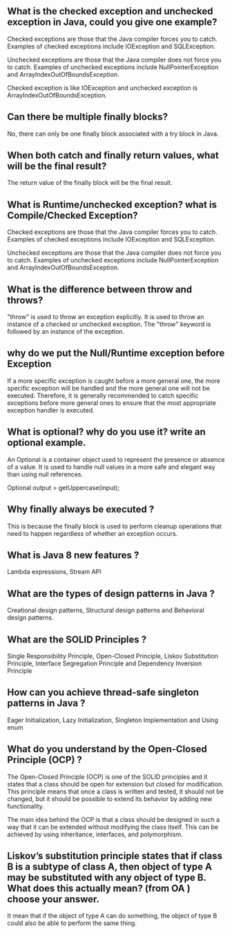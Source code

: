 ## What is the checked exception and unchecked exception in Java, could you give one example?

Checked exceptions are those that the Java compiler forces you to catch. Examples of checked exceptions include IOException and SQLException.

Unchecked exceptions are those that the Java compiler does not force you to catch. Examples of unchecked exceptions include NullPointerException and ArrayIndexOutOfBoundsException.

Checked exception is like IOException and unchecked exception is ArrayIndexOutOfBoundsException.

## Can there be multiple finally blocks? 

No, there can only be one finally block associated with a try block in Java.

## When both catch and finally return values, what will be the final result?

The return value of the finally block will be the final result.

## What is Runtime/unchecked exception? what is Compile/Checked Exception?

Checked exceptions are those that the Java compiler forces you to catch. Examples of checked exceptions include IOException and SQLException.

Unchecked exceptions are those that the Java compiler does not force you to catch. Examples of unchecked exceptions include NullPointerException and ArrayIndexOutOfBoundsException.

## What is the difference between throw and throws?

"throw" is used to throw an exception explicitly. It is used to throw an instance of a checked or unchecked exception. The "throw" keyword is followed by an instance of the exception.

## why do we put the Null/Runtime  exception before Exception 

If a more specific exception is caught before a more general one, the more specific exception will be handled and the more general one will not be executed. Therefore, it is generally recommended to catch specific exceptions before more general ones to ensure that the most appropriate exception handler is executed.

## What is optional? why do you use it? write an optional example.

An Optional is a container object used to represent the presence or absence of a value. It is used to handle null values in a more safe and elegant way than using null references.

Optional<String> output = getUppercase(input);

## Why finally always be executed ?

This is because the finally block is used to perform cleanup operations that need to happen regardless of whether an exception occurs.

##  What is Java 8 new features ?

Lambda expressions, Stream API

## What are the types of design patterns in Java ?

Creational design patterns, Structural design patterns and Behavioral design patterns.

## What are the SOLID Principles ?

Single Responsibility Principle, Open-Closed Principle, Liskov Substitution Principle, Interface Segregation Principle and Dependency Inversion Principle

## How can you achieve thread-safe singleton patterns in Java ?

Eager Initialization, Lazy Initialization, Singleton Implementation and Using enum

## What do you understand by the Open-Closed Principle (OCP) ?

The Open-Closed Principle (OCP) is one of the SOLID principles and it states that a class should be open for extension but closed for modification. This principle means that once a class is written and tested, it should not be changed, but it should be possible to extend its behavior by adding new functionality.

The main idea behind the OCP is that a class should be designed in such a way that it can be extended without modifying the class itself. This can be achieved by using inheritance, interfaces, and polymorphism.

## Liskov’s substitution principle states that if class B is a subtype of class A, then object of type A may be substituted with any object of type B. What does this actually mean? (from OA ) choose your answer.

It mean that if the object of type A can do something, the object of type B could also be able to perform the same thing.